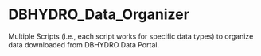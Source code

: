 # DBHYDRO_Data_Organizer
Multiple Scripts (i.e., each script works for specific data types) to organize data downloaded from DBHYDRO Data Portal.
